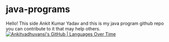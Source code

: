 # java-programs
Hello! This side Ankit Kumar Yadav and this is my java program github repo you can contribute to it that may help others.
[![Ankityadhuvansi's GitHub | Languages Over Time](https://stats.quine.sh/Ankityadhuvansi/languages-over-time?theme=light)](https://quine.sh)
